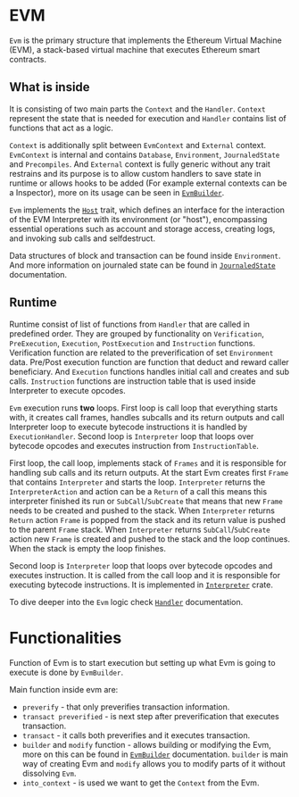 # EVM

`Evm` is the primary structure that implements the Ethereum Virtual Machine (EVM), a stack-based virtual machine that executes Ethereum smart contracts.

## What is inside

It is consisting of two main parts the `Context` and the `Handler`. `Context` represent the state that is needed for execution and `Handler` contains list of functions that act as a logic.

`Context` is additionally split between `EvmContext` and `External` context. `EvmContext` is internal and contains `Database`, `Environment`, `JournaledState` and `Precompiles`. And `External` context is fully generic without any trait restrains and its purpose is to allow custom handlers to save state in runtime or allows hooks to be added (For example external contexts can be a Inspector), more on its usage can be seen in [`EvmBuilder`](./builder.md).

`Evm` implements the [`Host`](./../interpreter/host.md) trait, which defines an interface for the interaction of the EVM Interpreter with its environment (or "host"), encompassing essential operations such as account and storage access, creating logs, and invoking sub calls and selfdestruct.

Data structures of block and transaction can be found inside `Environment`. And more information on journaled state can be found in [`JournaledState`](../revm/journaled_state.md) documentation.

## Runtime

Runtime consist of list of functions from `Handler` that are called in predefined order. They are grouped by functionality on `Verification`, `PreExecution`, `Execution`, `PostExecution` and `Instruction` functions. Verification function are related to the preverification of set `Environment` data. Pre/Post execution function are function that deduct and reward caller beneficiary. And `Execution` functions handles initial call and creates and sub calls. `Instruction` functions are instruction table that is used inside Interpreter to execute opcodes.

`Evm` execution runs **two** loops. First loop is call loop that everything starts with, it creates call frames, handles subcalls and its return outputs and call Interpreter loop to execute bytecode instructions it is handled by `ExecutionHandler`. Second loop is `Interpreter` loop that loops over bytecode opcodes and executes instruction from `InstructionTable`.

First loop, the call loop, implements stack of `Frames` and it is responsible for handling sub calls and its return outputs. At the start Evm creates first `Frame` that contains `Interpreter` and starts the loop. `Interpreter` returns the `InterpreterAction` and action can be a `Return` of a call this means this interpreter finished its run or `SubCall`/`SubCreate` that means that new `Frame` needs to be created and pushed to the stack. When `Interpreter` returns `Return` action `Frame` is popped from the stack and its return value is pushed to the parent `Frame` stack. When `Interpreter` returns `SubCall`/`SubCreate` action new `Frame` is created and pushed to the stack and the loop continues. When the stack is empty the loop finishes.

Second loop is `Interpreter` loop that loops over bytecode opcodes and executes instruction. It is called from the call loop and it is responsible for executing bytecode instructions. It is implemented in [`Interpreter`](../interpreter.md) crate.

To dive deeper into the `Evm` logic  check [`Handler`](./handler.md) documentation.

# Functionalities

Function of Evm is to start execution but setting up what Evm is going to execute is done by `EvmBuilder`.

Main function inside evm are:
* `preverify` - that only preverifies transaction information.
* `transact preverified` - is next step after preverification that executes transaction.
* `transact` - it calls both preverifies and it executes transaction.
* `builder` and `modify` function - allows building or modifying the Evm, more on this can be found in [`EvmBuilder`](./builder.md) documentation. `builder` is main way of creating Evm and `modify` allows you to modify parts of it without dissolving `Evm`.
* `into_context` - is used we want to get the `Context` from the Evm.